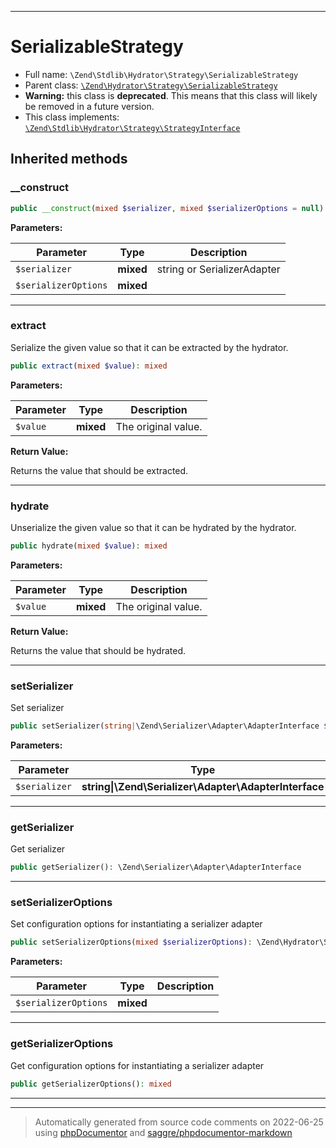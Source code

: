 ***

# SerializableStrategy





* Full name: `\Zend\Stdlib\Hydrator\Strategy\SerializableStrategy`
* Parent class: [`\Zend\Hydrator\Strategy\SerializableStrategy`](../../../Hydrator/Strategy/SerializableStrategy.md)
* **Warning:** this class is **deprecated**. This means that this class will likely be removed in a future version.
* This class implements:
[`\Zend\Stdlib\Hydrator\Strategy\StrategyInterface`](./StrategyInterface.md)






## Inherited methods


### __construct



```php
public __construct(mixed $serializer, mixed $serializerOptions = null): mixed
```








**Parameters:**

| Parameter | Type | Description |
|-----------|------|-------------|
| `$serializer` | **mixed** | string or SerializerAdapter |
| `$serializerOptions` | **mixed** |  |




***

### extract

Serialize the given value so that it can be extracted by the hydrator.

```php
public extract(mixed $value): mixed
```








**Parameters:**

| Parameter | Type | Description |
|-----------|------|-------------|
| `$value` | **mixed** | The original value. |


**Return Value:**

Returns the value that should be extracted.



***

### hydrate

Unserialize the given value so that it can be hydrated by the hydrator.

```php
public hydrate(mixed $value): mixed
```








**Parameters:**

| Parameter | Type | Description |
|-----------|------|-------------|
| `$value` | **mixed** | The original value. |


**Return Value:**

Returns the value that should be hydrated.



***

### setSerializer

Set serializer

```php
public setSerializer(string|\Zend\Serializer\Adapter\AdapterInterface $serializer): \Zend\Hydrator\Strategy\SerializableStrategy
```








**Parameters:**

| Parameter | Type | Description |
|-----------|------|-------------|
| `$serializer` | **string&#124;\Zend\Serializer\Adapter\AdapterInterface** |  |




***

### getSerializer

Get serializer

```php
public getSerializer(): \Zend\Serializer\Adapter\AdapterInterface
```











***

### setSerializerOptions

Set configuration options for instantiating a serializer adapter

```php
public setSerializerOptions(mixed $serializerOptions): \Zend\Hydrator\Strategy\SerializableStrategy
```








**Parameters:**

| Parameter | Type | Description |
|-----------|------|-------------|
| `$serializerOptions` | **mixed** |  |




***

### getSerializerOptions

Get configuration options for instantiating a serializer adapter

```php
public getSerializerOptions(): mixed
```











***


***
> Automatically generated from source code comments on 2022-06-25 using [phpDocumentor](http://www.phpdoc.org/) and [saggre/phpdocumentor-markdown](https://github.com/Saggre/phpDocumentor-markdown)
